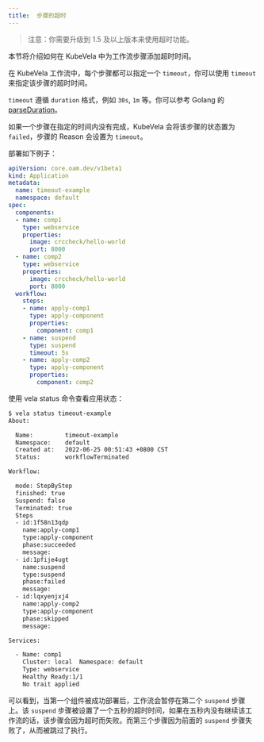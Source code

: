 ```yaml
---
title:  步骤的超时
---
```


> 注意：你需要升级到 1.5 及以上版本来使用超时功能。

本节将介绍如何在 KubeVela 中为工作流步骤添加超时时间。

在 KubeVela 工作流中，每个步骤都可以指定一个 `timeout`，你可以使用 `timeout` 来指定该步骤的超时时间。

`timeout` 遵循 `duration` 格式，例如 `30s`, `1m` 等。你可以参考 Golang 的 [parseDuration](https://pkg.go.dev/time#ParseDuration)。

如果一个步骤在指定的时间内没有完成，KubeVela 会将该步骤的状态置为 `failed`，步骤的 Reason 会设置为 `timeout`。

部署如下例子：

```yaml
apiVersion: core.oam.dev/v1beta1
kind: Application
metadata:
  name: timeout-example
  namespace: default
spec:
  components:
  - name: comp1
    type: webservice
    properties:
      image: crccheck/hello-world
      port: 8000
  - name: comp2
    type: webservice
    properties:
      image: crccheck/hello-world
      port: 8000
  workflow:
    steps:
    - name: apply-comp1
      type: apply-component
      properties:
        component: comp1
    - name: suspend
      type: suspend
      timeout: 5s
    - name: apply-comp2
      type: apply-component
      properties:
        component: comp2
```

使用 vela status 命令查看应用状态：

```bash
$ vela status timeout-example
About:

  Name:      	timeout-example
  Namespace: 	default
  Created at:	2022-06-25 00:51:43 +0800 CST
  Status:    	workflowTerminated

Workflow:

  mode: StepByStep
  finished: true
  Suspend: false
  Terminated: true
  Steps
  - id:1f58n13qdp
    name:apply-comp1
    type:apply-component
    phase:succeeded
    message:
  - id:1pfije4ugt
    name:suspend
    type:suspend
    phase:failed
    message:
  - id:lqxyenjxj4
    name:apply-comp2
    type:apply-component
    phase:skipped
    message:

Services:

  - Name: comp1
    Cluster: local  Namespace: default
    Type: webservice
    Healthy Ready:1/1
    No trait applied
```

可以看到，当第一个组件被成功部署后，工作流会暂停在第二个 `suspend` 步骤上。该 `suspend` 步骤被设置了一个五秒的超时时间，如果在五秒内没有继续该工作流的话，该步骤会因为超时而失败。而第三个步骤因为前面的 `suspend` 步骤失败了，从而被跳过了执行。